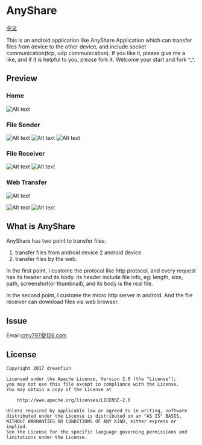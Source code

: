 # AnyShare
[中文](https://github.com/dreamfish797/KuaiChuan/blob/master/README.md)

This is an android application like AnyShare Application which can transfer files from device to the other device, and include socket communication(tcp, udp communication). If you like it, please give me a like, and if it is helpful to you, please fork it. Welcome your start and fork ^_^.

## Preview

### Home ###
![Alt text](https://github.com/dreamfish797/KuaiChuan/blob/master/ScreenShot/home.gif)

### File Sender ###
![Alt text](https://github.com/dreamfish797/KuaiChuan/blob/master/ScreenShot/fs_1.gif)
![Alt text](https://github.com/dreamfish797/KuaiChuan/blob/master/ScreenShot/fs_2.gif)
![Alt text](https://github.com/dreamfish797/KuaiChuan/blob/master/ScreenShot/fs_3.gif)
### File Receiver ###
![Alt text](https://github.com/dreamfish797/KuaiChuan/blob/master/ScreenShot/fr_1.gif)
![Alt text](https://github.com/dreamfish797/KuaiChuan/blob/master/ScreenShot/fr_2.gif)

### Web Transfer ###
![Alt text](https://github.com/dreamfish797/KuaiChuan/blob/master/ScreenShot/w_1.gif)

![Alt text](https://github.com/dreamfish797/KuaiChuan/blob/master/ScreenShot/w_2.jpg)
![Alt text](https://github.com/dreamfish797/KuaiChuan/blob/master/ScreenShot/w_3.jpg)

## What is AnyShare

AnyShare has two point to transfer files:

1. transfer files from android device 2 android device.
2. transfer files by the web.

In the first point, I custome the protocol like http protocol, and every request has its header and its body.
its header include file info, eg: length, size, path, screenshot(or thumbnail), and its body is the real file.

In the second point, I custome the micro http server in android. And the file receiver can download files via web browser.

## Issue

Email:cmy797@126.com

## License

    Copyright 2017 dreamfish

    Licensed under the Apache License, Version 2.0 (the "License");
    you may not use this file except in compliance with the License.
    You may obtain a copy of the License at

        http://www.apache.org/licenses/LICENSE-2.0

    Unless required by applicable law or agreed to in writing, software
    distributed under the License is distributed on an "AS IS" BASIS,
    WITHOUT WARRANTIES OR CONDITIONS OF ANY KIND, either express or implied.
    See the License for the specific language governing permissions and
    limitations under the License.